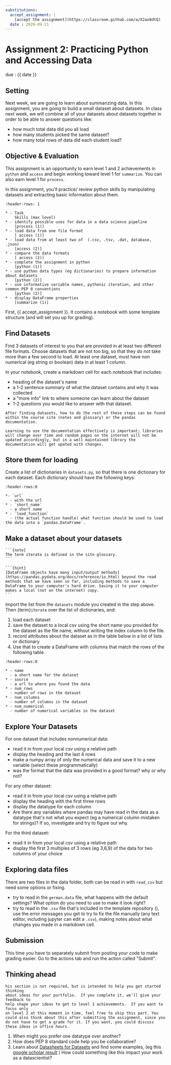 ```yaml
---
substitutions:
  accept_assignment: |
    [accept the assignment](https://classroom.github.com/a/X2ax0dtQ)
  date : 2020-09-21
---
```

# Assignment 2: Practicing Python and Accessing Data


due : {{ date }}

## Setting

Next week, we are going to learn about summarizing data. In this assignment, you are going to build a small dataset about datasets. In class next week, we will combine all of your datasets about datasets together in order to be able to answer questions like:

- how much total data did you all load
- how many students picked the same dataset?
- how many total rows of data did each student load?


## Objective & Evaluation

This assignment is an opportunity to earn level 1 and 2 achievements in `python` and `access` and begin working toward level 1 for `summarize`. You can also earn level 1 for `process`.

In this assignment, you'll practice/ review python skills by manipulating datasets
and extracting basic information about them.


```{list-table} practice python by manipulating data files, load datasets of different types
:header-rows: 1

* - Task
    Skills (max level)
* - identify possible uses for data in a data science pipeline
    [process (1)]
* - load data from one file format
    [ access (1)]
* - load data from at least two of  (.csv, .tsv, .dat, database, .json)
    [access (2)]
* - compare the data formats
    [ access (2)]
* - complete the assignment in python
    [python (1)]
* - use python data types (eg dictionaries) to prepare information about datasets
    [python (2)]
* - use informative variable names, pythonic iteration, and other common PEP 8 conventions
    [python (2)]
* - display DataFrame properties
    [summarize (1)]
```



First, {{ accept_assignment }}. It contains a notebook with some template structure (and will set you up for grading).


## Find Datasets

Find 3 datasets of interest to you that are provided in at least two different file formats. Choose datasets that are not too big, so that they do not take more than a few second to load. At least one dataset, must have non numerical (eg string or boolean) data in at least 1 column.

In your notebook, create a markdown cell for each notebook that includes:
- heading of the dataset's name
- a 1-2 sentence summary of what the dataset contains and why it was collected
- a "more info" link to where someone can learn about the dataset
- 1-2 questions you would like to answer with that dataset.

```{important}
After finding datasets, how to do the rest of these steps can be found within the course site (notes and glossary) or the pandas documentation.  

Learning to use the documentation effectively is important; libraries will change over time and random pages on the internet will not be updated accordingly, but in a well maintained library the documentation will get upated with changes.

```


## Store them for loading

Create a list of dictionaries in `datasets.py`, so that there is one dictionary for each dataset. Each dictionary should have the following keys:

```{list-table} Meta Data Description of the dictionary to create
:header-rows:0

*- `url`
  - with the url
* - `short_name`
  - a short name
* - `load_function`
  - (the actual function handle) what function should be used to load the data into a `pandas.DataFrame`.

```

## Make a dataset about your datasets

````{margin}
```{note}
The term iterate is defined in the site glossary.
```

```{hint}
[DataFrame objects have many input/output methods](https://pandas.pydata.org/docs/reference/io.html) beyond the read methods that we have seen so far, including methods to save a DataFrame to your computer's hard drive. Saving it to your computer makes a local (not on the internet) copy. 
```
````
Import the list from the `datasets` module you created in the step above.
Then {term}`iterate` over the list of dictionaries, and:  

1. load each dataset
1. save the dataset to a local csv using the short name you provided for the dataset as the file name, without writing the index column to the file.
1. record attributes about the dataset as in the table below in a list of lists or dictionary
1. Use that to create a DataFrame with columns that match the rows of the following table.

```{list-table} Meta Data Description of the DataFrame to build
:header-rows:0

* - name
  - a short name for the dataset
* - source
  - a url to where you found the data
* - num_rows
  - number of rows in the dataset
* - num_columns
  - number of columns in the dataset
* - num_numerical
  - number of numerical variables in the dataset
```

## Explore Your Datasets

For one dataset that includes nonnumerical data:
- read it in from your local csv using a relative path
- display the heading and the last 4 rows
- make a numpy array of only the numerical data and save it to a new variable (select these programmatically)
- was the format that the data was provided in a good format? why or why not?


For any other dataset:
- read it in from your local csv using a relative path
- display the heading with the first three rows
- display the datatype for each column
- Are there any variables where pandas may have read in the data as a datatype that's not what you expect (eg a numerical column mistaken for strings)? If so, investigate and try to figure out why.

For the third dataset:
- read it in from your local csv using a relative path
- display the first 3 multiples of 3 rows (eg 3,6,9) of the data for two columns of your choice

## Exploring data files

There are two files in the data folder, both can be read in with `read_csv` but need some options or fixing.

- try to read in the `german.data` file, what happens with the default settings? What option do you need to use to make it look right?
- try to read in the `.csv` file that's included in the template repository (), use the error messages you get to try to fix the file manually (any text editor, including jupyter can edit a `.csv`), making notes about what changes you made in a markdown cell.



## Submission

This time you have to separately submit from posting your code to make grading easier.  Go to the actions tab and run the action called "Submit".



## Thinking ahead

```{important}
his section is not required, but is intended to help you get started thinking
about ideas for your portfolio.  If you complete it, we'll give your feedback to
help shape your ideas to get to level 3 achievements.  If you want to focus only
on level 2 at this moment in time, feel free to skip this part. You could also think about this after submitting the assignment, since you do not have to get a grade for it. If you want, you could discuss these ideas in office hours.
```


1. When might you prefer one datatype over another?
1. How does PEP 8 standard code help you be collaborative?
1. Learn about [Datasheets for Datasets](https://arxiv.org/pdf/1803.09010.pdf) and find some examples, (eg this [google scholar result](https://scholar.google.com/scholar?q=datasheets+for+datasets&hl=en&as_sdt=0&as_vis=1&oi=scholart) ) How could something like this impact your work as a datascientist?
